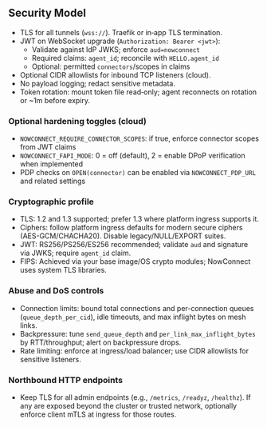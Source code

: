 ## Security Model

- TLS for all tunnels (`wss://`). Traefik or in‑app TLS termination.
- JWT on WebSocket upgrade (`Authorization: Bearer <jwt>`):
  - Validate against IdP JWKS; enforce `aud=nowconnect`
  - Required claims: `agent_id`; reconcile with `HELLO.agent_id`
  - Optional: permitted `connectors`/scopes in claims
- Optional CIDR allowlists for inbound TCP listeners (cloud).
- No payload logging; redact sensitive metadata.
- Token rotation: mount token file read‑only; agent reconnects on rotation or ~1m before expiry.

### Optional hardening toggles (cloud)
- `NOWCONNECT_REQUIRE_CONNECTOR_SCOPES`: if true, enforce connector scopes from JWT claims
- `NOWCONNECT_FAPI_MODE`: 0 = off (default), 2 = enable DPoP verification when implemented
- PDP checks on `OPEN(connector)` can be enabled via `NOWCONNECT_PDP_URL` and related settings

### Cryptographic profile
- TLS: 1.2 and 1.3 supported; prefer 1.3 where platform ingress supports it.
- Ciphers: follow platform ingress defaults for modern secure ciphers (AES-GCM/CHACHA20). Disable legacy/NULL/EXPORT suites.
- JWT: RS256/PS256/ES256 recommended; validate `aud` and signature via JWKS; require `agent_id` claim.
- FIPS: Achieved via your base image/OS crypto modules; NowConnect uses system TLS libraries.

### Abuse and DoS controls
- Connection limits: bound total connections and per-connection queues (`queue_depth_per_cid`), idle timeouts, and max inflight bytes on mesh links.
- Backpressure: tune `send_queue_depth` and `per_link_max_inflight_bytes` by RTT/throughput; alert on backpressure drops.
- Rate limiting: enforce at ingress/load balancer; use CIDR allowlists for sensitive listeners.

### Northbound HTTP endpoints
- Keep TLS for all admin endpoints (e.g., `/metrics`, `/readyz`, `/healthz`). If any are exposed beyond the cluster or trusted network, optionally enforce client mTLS at ingress for those routes.

